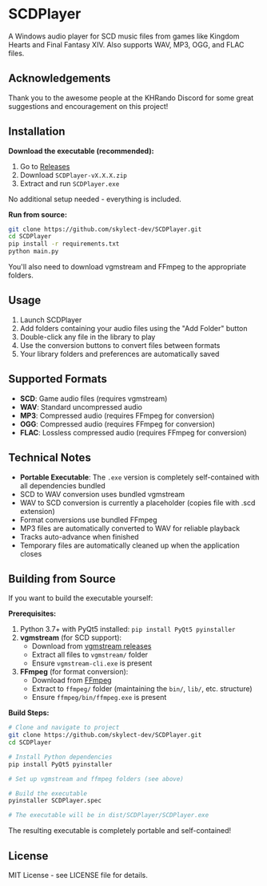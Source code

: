 # SCDPlayer

A Windows audio player for SCD music files from games like Kingdom Hearts and Final Fantasy XIV. Also supports WAV, MP3, OGG, and FLAC files.

## Acknowledgements
Thank you to the awesome people at the KHRando Discord for some great suggestions and encouragement on this project!

## Installation

**Download the executable (recommended):**
1. Go to [Releases](https://github.com/skylect-dev/SCDPlayer/releases)
2. Download `SCDPlayer-vX.X.X.zip`
3. Extract and run `SCDPlayer.exe`

No additional setup needed - everything is included.

**Run from source:**
```bash
git clone https://github.com/skylect-dev/SCDPlayer.git
cd SCDPlayer
pip install -r requirements.txt
python main.py
```

You'll also need to download vgmstream and FFmpeg to the appropriate folders.

## Usage

1. Launch SCDPlayer
2. Add folders containing your audio files using the "Add Folder" button
3. Double-click any file in the library to play
4. Use the conversion buttons to convert files between formats
5. Your library folders and preferences are automatically saved

## Supported Formats

- **SCD**: Game audio files (requires vgmstream)
- **WAV**: Standard uncompressed audio
- **MP3**: Compressed audio (requires FFmpeg for conversion)
- **OGG**: Compressed audio (requires FFmpeg for conversion)  
- **FLAC**: Lossless compressed audio (requires FFmpeg for conversion)

## Technical Notes

- **Portable Executable**: The `.exe` version is completely self-contained with all dependencies bundled
- SCD to WAV conversion uses bundled vgmstream
- WAV to SCD conversion is currently a placeholder (copies file with .scd extension)
- Format conversions use bundled FFmpeg
- MP3 files are automatically converted to WAV for reliable playback
- Tracks auto-advance when finished
- Temporary files are automatically cleaned up when the application closes

## Building from Source

If you want to build the executable yourself:

**Prerequisites:**
1. Python 3.7+ with PyQt5 installed: `pip install PyQt5 pyinstaller`
2. **vgmstream** (for SCD support): 
   - Download from [vgmstream releases](https://github.com/vgmstream/vgmstream/releases)
   - Extract all files to `vgmstream/` folder
   - Ensure `vgmstream-cli.exe` is present
3. **FFmpeg** (for format conversion):
   - Download from [FFmpeg](https://ffmpeg.org/download.html)
   - Extract to `ffmpeg/` folder (maintaining the `bin/`, `lib/`, etc. structure)
   - Ensure `ffmpeg/bin/ffmpeg.exe` is present

**Build Steps:**
```bash
# Clone and navigate to project
git clone https://github.com/skylect-dev/SCDPlayer.git
cd SCDPlayer

# Install Python dependencies
pip install PyQt5 pyinstaller

# Set up vgmstream and ffmpeg folders (see above)

# Build the executable
pyinstaller SCDPlayer.spec

# The executable will be in dist/SCDPlayer/SCDPlayer.exe
```

The resulting executable is completely portable and self-contained!

## License

MIT License - see LICENSE file for details.
